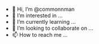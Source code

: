 - 👋 Hi, I’m @commonnman
- 👀 I’m interested in ...
- 🌱 I’m currently learning ...
- 💞️ I’m looking to collaborate on ...
- 📫 How to reach me ...

<!---
commonnman/commonnman is a ✨ special ✨ repository because its `README.md` (this file) appears on your GitHub profile.
You can click the Preview link to take a look at your changes.
--->
